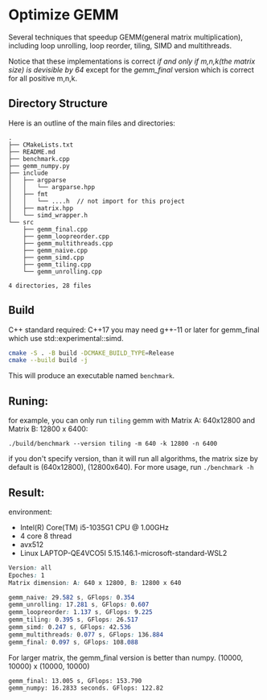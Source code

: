 # Optimize GEMM

Several techniques that speedup GEMM(general matrix multiplication), including loop unrolling, loop reorder, tiling, SIMD and multithreads.

Notice that these implementations is correct *if and only if m,n,k(the matrix size) is devisible by 64* except for the *gemm_final* version which is correct for all positive m,n,k.


## Directory Structure
Here is an outline of the main files and directories:
```ccs
.
├── CMakeLists.txt
├── README.md
├── benchmark.cpp
├── gemm_numpy.py
├── include
│   ├── argparse
│   │   └── argparse.hpp
│   ├── fmt
│   │   └── ....h  // not import for this project
│   ├── matrix.hpp
│   └── simd_wrapper.h
└── src
    ├── gemm_final.cpp
    ├── gemm_loopreorder.cpp
    ├── gemm_multithreads.cpp
    ├── gemm_naive.cpp
    ├── gemm_simd.cpp
    ├── gemm_tiling.cpp
    └── gemm_unrolling.cpp

4 directories, 28 files
```

## Build

C++ standard required: C++17
you may need g++-11 or later for gemm_final which use std::experimental::simd.


```bash
cmake -S . -B build -DCMAKE_BUILD_TYPE=Release
cmake --build build -j
```
This will produce an executable named `benchmark`.


## Runing:
for example, you can only run `tiling` gemm with Matrix A: 640x12800 and Matrix B: 12800 x 6400:

`./build/benchmark --version tiling -m 640 -k 12800 -n 6400`

if you don't specify version, than it will run all algorithms, the matrix size by default is (640x12800), (12800x640). For more usage, run `./benchmark -h`


## Result:

environment:
- Intel(R) Core(TM) i5-1035G1 CPU @ 1.00GHz
- 4 core 8 thread
- avx512
- Linux LAPTOP-QE4VCO5I 5.15.146.1-microsoft-standard-WSL2 

```css
Version: all
Epoches: 1
Matrix dimension: A: 640 x 12800, B: 12800 x 640

gemm_naive: 29.582 s, GFlops: 0.354
gemm_unrolling: 17.281 s, GFlops: 0.607
gemm_loopreorder: 1.137 s, GFlops: 9.225
gemm_tiling: 0.395 s, GFlops: 26.517
gemm_simd: 0.247 s, GFlops: 42.536
gemm_multithreads: 0.077 s, GFlops: 136.884
gemm_final: 0.097 s, GFlops: 108.088
```

For larger matrix, the gemm_final version is better than numpy. 
(10000, 10000) x (10000, 10000)
```
gemm_final: 13.005 s, GFlops: 153.790
gemm_numpy: 16.2833 seconds. GFlops: 122.82
```
